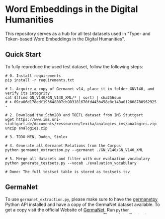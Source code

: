 # Word Embeddings in the Digital Humanities

This repository serves as a hub for all test datasets used in "Type- and Token-based Word Embeddings in the Digital Humanities".

## Quick Start

To fully reproduce the used test dataset, follow the following steps:

```shell
# 0. Install requirements
pip install -r requirements.txt

# 1. Acquire a copy of Germanet v14, place it in folder GNV140, and verify its integrity
cat $(find GN_V140/GN_V140_XML/* | sort) | sha256sum
# > 09ca06d178edf193648807cb983181670fd443b458e8c148a012808780962925  -

# 2. Download the Schm280 and TOEFL dataset from IMS Stuttgart
wget https://www.ims.uni-stuttgart.de/documents/ressourcen/lexika/analogies_ims/analogies.zip
unzip analogies.zip

# 3. TODO MEN, Duden, Simlex

# 4. Generate all Germanet Relations from the Corpus
python germanet_extraction.py --germanet ./GN_V140/GN_V140_XML

# 5. Merge all datasets and filter with our evaluation vocabulary
python generate_testsets.py --vocab ./evaluation_vocabulary

# Done: The full testset table is stored as testsets.tsv
```

## GermaNet

To use `germanet_extraction.py`, please make sure to have the [germanetpy](https://github.com/Germanet-sfs/germanetpy) Python API installed and have a copy of the GermaNet dataset available. To get a copy visit the official Website of [GermaNet](https://uni-tuebingen.de/fakultaeten/philosophische-fakultaet/fachbereiche/neuphilologie/seminar-fuer-sprachwissenschaft/arbeitsbereiche/allg-sprachwissenschaft-computerlinguistik/ressourcen/lexica/germanet-1/).
Run `python germanet_extraction.py <path/to/GNV140_XML>`.
The script will output one TSV file containing all relation triples of GermaNet.
Note that not all triples are present in the relation classification (RC) task, but only the subset that is generated from `generate_testsets.py`.

## MEN

## Schm280 and TOEFL

Please refer to the paper [_Multilingual Reliability and “Semantic” Structure ofContinuous Word Spaces_](https://aclanthology.org/W15-0105.pdf) for a detailed description of the datasets. Both Schm280 and TOEFL can be downloaded from the [website of the University of Stuttgart](https://www.ims.uni-stuttgart.de/forschung/ressourcen/lexika/analogies/).

## Duden

## SimLex-999
